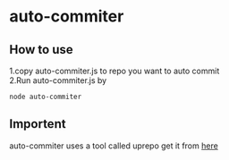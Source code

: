 # auto-commiter

## How to use

1.copy auto-commiter.js to repo you want to auto commit
<br>
2.Run auto-commiter.js by
```
node auto-commiter
```

## Importent

auto-commiter uses a tool called uprepo get it from  <a href='https://github.com/8G6/uprepo'>here</a>
